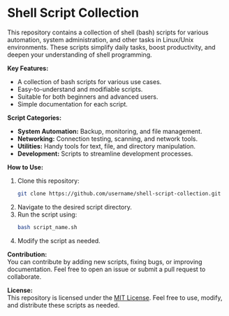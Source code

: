 # Shell Script Collection

This repository contains a collection of shell (bash) scripts for various automation, system administration, and other tasks in Linux/Unix environments. These scripts simplify daily tasks, boost productivity, and deepen your understanding of shell programming.

**Key Features:**
- A collection of bash scripts for various use cases.
- Easy-to-understand and modifiable scripts.
- Suitable for both beginners and advanced users.
- Simple documentation for each script.

**Script Categories:**
- **System Automation:** Backup, monitoring, and file management.
- **Networking:** Connection testing, scanning, and network tools.
- **Utilities:** Handy tools for text, file, and directory manipulation.
- **Development:** Scripts to streamline development processes.

**How to Use:**
1. Clone this repository:
   ```bash
   git clone https://github.com/username/shell-script-collection.git
   ```
2. Navigate to the desired script directory.
3. Run the script using:
   ```bash
   bash script_name.sh
   ```
4. Modify the script as needed.

**Contribution:**  
You can contribute by adding new scripts, fixing bugs, or improving documentation. Feel free to open an issue or submit a pull request to collaborate.

**License:**  
This repository is licensed under the [MIT License](LICENSE). Feel free to use, modify, and distribute these scripts as needed.
